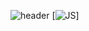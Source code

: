 ![header](https://capsule-render.vercel.app/api?type=wave&color=auto&height=300&section=header&text=hunibottle%20Log&fontSize=90)
[![JS](https://img.shields.io/badge/JavaScript-F7DF1E?style=flat-square&logo=JavaScript&logoColor=black)]
